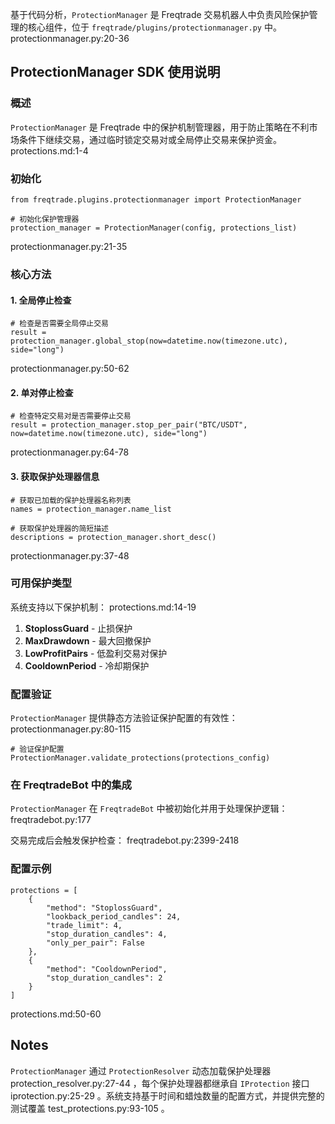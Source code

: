 基于代码分析，`ProtectionManager` 是 Freqtrade 交易机器人中负责风险保护管理的核心组件，位于 `freqtrade/plugins/protectionmanager.py` 中。 protectionmanager.py:20-36

## ProtectionManager SDK 使用说明

### 概述

`ProtectionManager` 是 Freqtrade 中的保护机制管理器，用于防止策略在不利市场条件下继续交易，通过临时锁定交易对或全局停止交易来保护资金。 protections.md:1-4

### 初始化

```
from freqtrade.plugins.protectionmanager import ProtectionManager  
  
# 初始化保护管理器  
protection_manager = ProtectionManager(config, protections_list)
```

protectionmanager.py:21-35

### 核心方法

#### 1. 全局停止检查

```
# 检查是否需要全局停止交易  
result = protection_manager.global_stop(now=datetime.now(timezone.utc), side="long")
```

protectionmanager.py:50-62

#### 2. 单对停止检查

```
# 检查特定交易对是否需要停止交易  
result = protection_manager.stop_per_pair("BTC/USDT", now=datetime.now(timezone.utc), side="long")
```

protectionmanager.py:64-78

#### 3. 获取保护处理器信息

```
# 获取已加载的保护处理器名称列表  
names = protection_manager.name_list  
  
# 获取保护处理器的简短描述  
descriptions = protection_manager.short_desc()
```

protectionmanager.py:37-48

### 可用保护类型

系统支持以下保护机制： protections.md:14-19

1. **StoplossGuard** - 止损保护
2. **MaxDrawdown** - 最大回撤保护
3. **LowProfitPairs** - 低盈利交易对保护
4. **CooldownPeriod** - 冷却期保护

### 配置验证

`ProtectionManager` 提供静态方法验证保护配置的有效性： protectionmanager.py:80-115

```
# 验证保护配置  
ProtectionManager.validate_protections(protections_config)
```

### 在 FreqtradeBot 中的集成

`ProtectionManager` 在 `FreqtradeBot` 中被初始化并用于处理保护逻辑： freqtradebot.py:177

交易完成后会触发保护检查： freqtradebot.py:2399-2418

### 配置示例

```
protections = [  
    {  
        "method": "StoplossGuard",  
        "lookback_period_candles": 24,  
        "trade_limit": 4,  
        "stop_duration_candles": 4,  
        "only_per_pair": False  
    },  
    {  
        "method": "CooldownPeriod",   
        "stop_duration_candles": 2  
    }  
]
```

protections.md:50-60

## Notes

`ProtectionManager` 通过 `ProtectionResolver` 动态加载保护处理器 protection_resolver.py:27-44 ，每个保护处理器都继承自 `IProtection` 接口 iprotection.py:25-29 。系统支持基于时间和蜡烛数量的配置方式，并提供完整的测试覆盖 test_protections.py:93-105 。